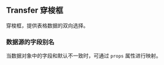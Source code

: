 <div class="demo-header">
<p class="overviewicon">
  <span class="wapi-ui-transfer"/>
</p>

## Transfer 穿梭框

<nova-uxlink widget-name="Transfer"></nova-uxlink>

穿梭框，提供表格数据的双向选择。
</div>

### 数据源的字段别名

当数据对象中的字段和默认不一致时，可通过 `props` 属性进行映射。

<nova-demo-view link="transfer/props-of-data-source.vue"></nova-demo-view>

<br>
